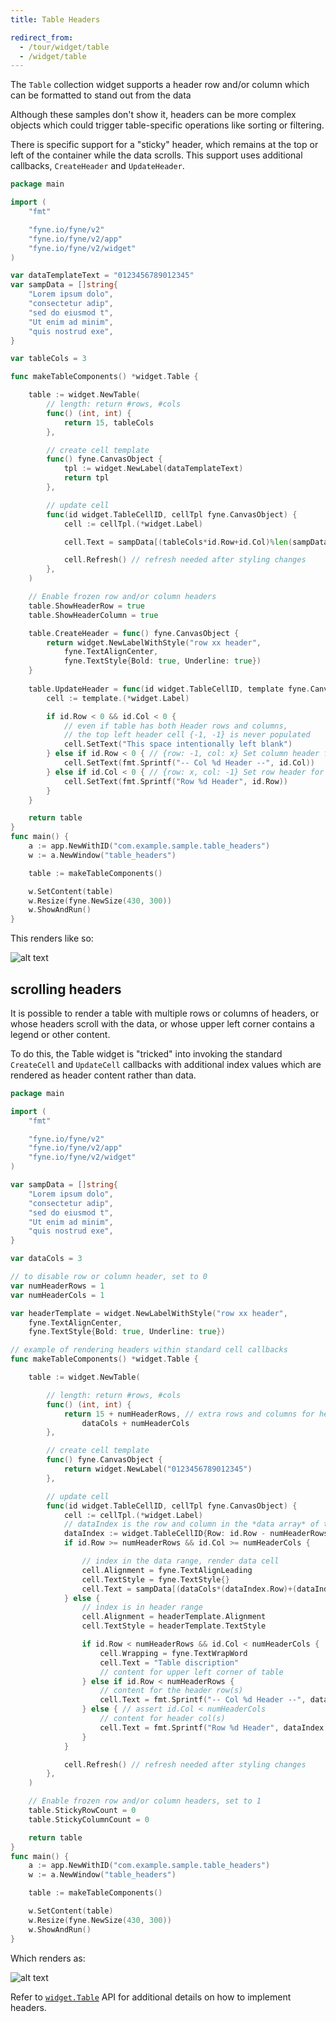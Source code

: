 ```yaml
---
title: Table Headers

redirect_from:
  - /tour/widget/table
  - /widget/table
--- 
```


The `Table` collection widget supports a header row and/or column
which can be formatted to stand out from the data

Although these samples don't show it, headers can be more complex objects which could trigger table-specific operations like sorting or filtering.

There is specific support for a "sticky" header, which remains at the top or left of the
container while the data scrolls.  This support uses additional callbacks, `CreateHeader` and `UpdateHeader`.

```go
package main

import (
    "fmt"

    "fyne.io/fyne/v2"
    "fyne.io/fyne/v2/app"
    "fyne.io/fyne/v2/widget"
)

var dataTemplateText = "0123456789012345"
var sampData = []string{
    "Lorem ipsum dolo",
    "consectetur adip",
    "sed do eiusmod t",
    "Ut enim ad minim",
    "quis nostrud exe",
}

var tableCols = 3

func makeTableComponents() *widget.Table {

    table := widget.NewTable(
        // length: return #rows, #cols
        func() (int, int) {
            return 15, tableCols
        },

        // create cell template
        func() fyne.CanvasObject {
            tpl := widget.NewLabel(dataTemplateText)
            return tpl
        },

        // update cell
        func(id widget.TableCellID, cellTpl fyne.CanvasObject) {
            cell := cellTpl.(*widget.Label)

            cell.Text = sampData[(tableCols*id.Row+id.Col)%len(sampData)]

            cell.Refresh() // refresh needed after styling changes
        },
    )

    // Enable frozen row and/or column headers
    table.ShowHeaderRow = true
    table.ShowHeaderColumn = true

    table.CreateHeader = func() fyne.CanvasObject {
        return widget.NewLabelWithStyle("row xx header",
            fyne.TextAlignCenter,
            fyne.TextStyle{Bold: true, Underline: true})
    }
    
    table.UpdateHeader = func(id widget.TableCellID, template fyne.CanvasObject) {
        cell := template.(*widget.Label)

        if id.Row < 0 && id.Col < 0 {
            // even if table has both Header rows and columns,
            // the top left header cell {-1, -1} is never populated
            cell.SetText("This space intentionally left blank")
        } else if id.Row < 0 { // {row: -1, col: x} Set column header for col x
            cell.SetText(fmt.Sprintf("-- Col %d Header --", id.Col))
        } else if id.Col < 0 { // {row: x, col: -1} Set row header for row x
            cell.SetText(fmt.Sprintf("Row %d Header", id.Row))
        }
    }

    return table
}
func main() {
    a := app.NewWithID("com.example.sample.table_headers")
    w := a.NewWindow("table_headers")

    table := makeTableComponents()

    w.SetContent(table)
    w.Resize(fyne.NewSize(430, 300))
    w.ShowAndRun()
}
```

This renders like so:

![alt text](fixed-headers.png)

## scrolling headers

It is possible to render a table with multiple rows or columns of headers, 
or whose headers scroll with the data, 
or whose upper left corner contains a legend or other content.

To do this, the Table widget is "tricked" into invoking the standard `CreateCell` and `UpdateCell` callbacks with additional index values 
which are rendered as header content rather than data.

```go
package main

import (
    "fmt"

    "fyne.io/fyne/v2"
    "fyne.io/fyne/v2/app"
    "fyne.io/fyne/v2/widget"
)

var sampData = []string{
    "Lorem ipsum dolo",
    "consectetur adip",
    "sed do eiusmod t",
    "Ut enim ad minim",
    "quis nostrud exe",
}

var dataCols = 3

// to disable row or column header, set to 0
var numHeaderRows = 1
var numHeaderCols = 1

var headerTemplate = widget.NewLabelWithStyle("row xx header",
    fyne.TextAlignCenter,
    fyne.TextStyle{Bold: true, Underline: true})

// example of rendering headers within standard cell callbacks
func makeTableComponents() *widget.Table {

    table := widget.NewTable(

        // length: return #rows, #cols
        func() (int, int) {
            return 15 + numHeaderRows, // extra rows and columns for headers
                dataCols + numHeaderCols
        },

        // create cell template
        func() fyne.CanvasObject {
            return widget.NewLabel("0123456789012345")
        },

        // update cell
        func(id widget.TableCellID, cellTpl fyne.CanvasObject) {
            cell := cellTpl.(*widget.Label)
            // dataIndex is the row and column in the *data array* of the referenced cell.
            dataIndex := widget.TableCellID{Row: id.Row - numHeaderRows, Col: id.Col - numHeaderCols}
            if id.Row >= numHeaderRows && id.Col >= numHeaderCols {

                // index in the data range, render data cell
                cell.Alignment = fyne.TextAlignLeading
                cell.TextStyle = fyne.TextStyle{}
                cell.Text = sampData[(dataCols*(dataIndex.Row)+(dataIndex.Col))%len(sampData)]
            } else {
                // index is in header range
                cell.Alignment = headerTemplate.Alignment
                cell.TextStyle = headerTemplate.TextStyle

                if id.Row < numHeaderRows && id.Col < numHeaderCols {
                    cell.Wrapping = fyne.TextWrapWord
                    cell.Text = "Table discription"
                    // content for upper left corner of table
                } else if id.Row < numHeaderRows {
                    // content for the header row(s)
                    cell.Text = fmt.Sprintf("-- Col %d Header --", dataIndex.Col)
                } else { // assert id.Col < numHeaderCols
                    // content for header col(s)
                    cell.Text = fmt.Sprintf("Row %d Header", dataIndex.Row)
                }
            }

            cell.Refresh() // refresh needed after styling changes
        },
    )

    // Enable frozen row and/or column headers, set to 1
    table.StickyRowCount = 0
    table.StickyColumnCount = 0

    return table
}
func main() {
    a := app.NewWithID("com.example.sample.table_headers")
    w := a.NewWindow("table_headers")

    table := makeTableComponents()

    w.SetContent(table)
    w.Resize(fyne.NewSize(430, 300))
    w.ShowAndRun()
}

```

Which renders as:

![alt text](scrolling-headers.png)



Refer to [`widget.Table`](/api/v2.6/widget/table.html) API for additional details on how to implement headers.

